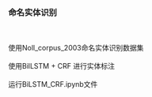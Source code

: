 ### 命名实体识别
<br>
<br>
使用Noll_corpus_2003命名实体识别数据集
<br>
<br>
使用BilLSTM + CRF 进行实体标注
<br>
<br>
运行BiLSTM_CRF.ipynb文件
